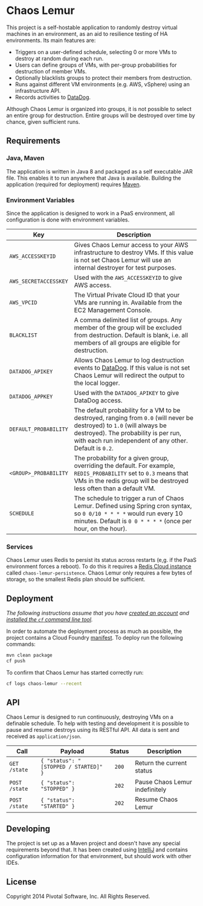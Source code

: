 # Chaos Lemur
This project is a self-hostable application to randomly destroy virtual machines in an environment, as an aid to resilience testing of HA environments. Its main features are:

 - Triggers on a user-defined schedule, selecting 0 or more VMs to destroy at random during each run.
 - Users can define groups of VMs, with per-group probabilities for destruction of member VMs.
 - Optionally blacklists groups to protect their members from destruction.
 - Runs against different VM environments (e.g. AWS, vSphere) using an infrastructure API.
 - Records activities to [DataDog].

Although Chaos Lemur is organized into groups, it is not possible to select an entire group for destruction. Entire groups will be destroyed over time by chance, given sufficient runs.


## Requirements
### Java, Maven
The application is written in Java 8 and packaged as a self executable JAR file. This enables it to run anywhere that Java is available. Building the application (required for deployment) requires [Maven].

### Environment Variables
Since the application is designed to work in a PaaS environment, all configuration is done with environment variables.

| Key | Description
| --- | -----------
| `AWS_ACCESSKEYID` | Gives Chaos Lemur access to your AWS infrastructure to destroy VMs. If this value is not set Chaos Lemur will use an internal destroyer for test purposes.
| `AWS_SECRETACCESSKEY` | Used with the `AWS_ACCESSKEYID` to give AWS access.
| `AWS_VPCID` | The Virtual Private Cloud ID that your VMs are running in. Available from the EC2 Management Console.
| `BLACKLIST` | A comma delimited list of groups. Any member of the group will be excluded from destruction. Default is blank, i.e. all members of all groups are eligible for destruction.
| `DATADOG_APIKEY` | Allows Chaos Lemur to log destruction events to [DataDog]. If this value is not set Chaos Lemur will redirect the output to the local logger.
| `DATADOG_APPKEY` | Used with the `DATADOG_APIKEY` to give DataDog access.
| `DEFAULT_PROBABILITY` | The default probability for a VM to be destroyed, ranging from `0.0` (will never be destroyed) to `1.0` (will always be destroyed). The probability is per run, with each run independent of any other. Default is `0.2`.
| `<GROUP>_PROBABILITY` | The probability for a given group, overriding the default. For example, `REDIS_PROBABILITY` set to `0.3` means that VMs in the redis group will be destroyed less often than a default VM.
| `SCHEDULE` | The schedule to trigger a run of Chaos Lemur. Defined using Spring cron syntax, so `0 0/10 * * * *` would run every 10 minutes. Default is  `0 0 * * * *` (once per hour, on the hour).


### Services
Chaos Lemur uses Redis to persist its status across restarts (e,g. if the PaaS environment forces a reboot). To do this it requires a [Redis Cloud instance] called `chaos-lemur-persistence`. Chaos Lemur only requires a few bytes of storage, so the smallest Redis plan should be sufficient.

## Deployment
_The following instructions assume that you have [created an account][cloud-foundry-account] and [installed the `cf` command line tool]._

In order to automate the deployment process as much as possible, the project contains a Cloud Foundry [manifest].  To deploy run the following commands:

```bash
mvn clean package
cf push
```

To confirm that Chaos Lemur has started correctly run:

```bash
cf logs chaos-lemur --recent
```


## API
Chaos Lemur is designed to run continuously, destroying VMs on a definable schedule. To help with testing and development it is possible to pause and resume destroys using its RESTful API. All data is sent and received as `application/json`.

| Call | Payload | Status | Description
| ---- | ------- | :----: | -----------
| `GET  /state` | `{ "status": "[STOPPED / STARTED]" }`| `200` | Return the current status
| `POST /state` | `{ "status": "STOPPED" }` | `202` | Pause Chaos Lemur indefinitely
| `POST /state` | `{ "status": "STARTED" }` | `202` | Resume Chaos Lemur


## Developing
The project is set up as a Maven project and doesn't have any special requirements beyond that. It has been created using [IntelliJ] and contains configuration information for that environment, but should work with other IDEs.


## License

Copyright 2014 Pivotal Software, Inc. All Rights Reserved.

[Redis Cloud instance]: http://docs.run.pivotal.io/marketplace/services/rediscloud.html
[cloud-foundry-account]: https://console.run.pivotal.io/register
[DataDog]: https://www.datadoghq.com
[installed the `cf` command line tool]: http://docs.run.pivotal.io/devguide/installcf/install-go-cli.html
[IntelliJ]: http://www.jetbrains.com/idea/
[manifest]: manifest.yml
[Maven]: http://maven.apache.org

